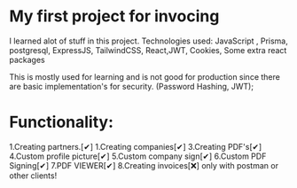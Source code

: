 # My first project for invocing

I learned alot of stuff in this project.
Technologies used: JavaScript , Prisma, postgresql, ExpressJS, TailwindCSS, React,JWT, Cookies, Some extra react packages

This is mostly used for learning and is not good for production since there are basic implementation's for security. (Password Hashing, JWT);


# Functionality:
1.Creating partners.[✔]
1.Creating companies[✔]
3.Creating PDF's[✔]
4.Custom profile picture[✔]
5.Custom company sign[✔]
6.Custom PDF Signing[✔]
7.PDF VIEWER[✔]
8.Creating invoices[❌] only with postman or other clients! 

